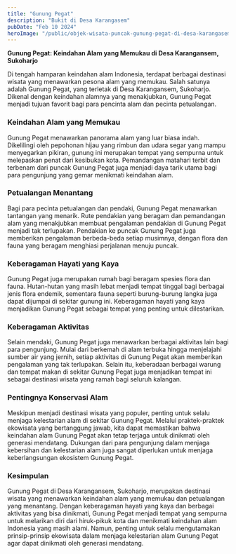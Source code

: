 ```yaml
---
title: "Gunung Pegat"
description: "Bukit di Desa Karangasem"
pubDate: "Feb 10 2024"
heroImage: "/public/objek-wisata-puncak-gunung-pegat-di-desa-karangasem.webp"
---
```


**Gunung Pegat: Keindahan Alam yang Memukau di Desa Karangansem, Sukoharjo**

Di tengah hamparan keindahan alam Indonesia, terdapat berbagai destinasi wisata yang menawarkan pesona alam yang memukau. Salah satunya adalah Gunung Pegat, yang terletak di Desa Karangansem, Sukoharjo. Dikenal dengan keindahan alamnya yang menakjubkan, Gunung Pegat menjadi tujuan favorit bagi para pencinta alam dan pecinta petualangan.

### Keindahan Alam yang Memukau

Gunung Pegat menawarkan panorama alam yang luar biasa indah. Dikelilingi oleh pepohonan hijau yang rimbun dan udara segar yang mampu menyegarkan pikiran, gunung ini merupakan tempat yang sempurna untuk melepaskan penat dari kesibukan kota. Pemandangan matahari terbit dan terbenam dari puncak Gunung Pegat juga menjadi daya tarik utama bagi para pengunjung yang gemar menikmati keindahan alam.

### Petualangan Menantang

Bagi para pecinta petualangan dan pendaki, Gunung Pegat menawarkan tantangan yang menarik. Rute pendakian yang beragam dan pemandangan alam yang menakjubkan membuat pengalaman pendakian di Gunung Pegat menjadi tak terlupakan. Pendakian ke puncak Gunung Pegat juga memberikan pengalaman berbeda-beda setiap musimnya, dengan flora dan fauna yang beragam menghiasi perjalanan menuju puncak.

### Keberagaman Hayati yang Kaya

Gunung Pegat juga merupakan rumah bagi beragam spesies flora dan fauna. Hutan-hutan yang masih lebat menjadi tempat tinggal bagi berbagai jenis flora endemik, sementara fauna seperti burung-burung langka juga dapat dijumpai di sekitar gunung ini. Keberagaman hayati yang kaya menjadikan Gunung Pegat sebagai tempat yang penting untuk dilestarikan.

### Keberagaman Aktivitas

Selain mendaki, Gunung Pegat juga menawarkan berbagai aktivitas lain bagi para pengunjung. Mulai dari berkemah di alam terbuka hingga menjelajahi sumber air yang jernih, setiap aktivitas di Gunung Pegat akan memberikan pengalaman yang tak terlupakan. Selain itu, keberadaan berbagai warung dan tempat makan di sekitar Gunung Pegat juga menjadikan tempat ini sebagai destinasi wisata yang ramah bagi seluruh kalangan.

### Pentingnya Konservasi Alam

Meskipun menjadi destinasi wisata yang populer, penting untuk selalu menjaga kelestarian alam di sekitar Gunung Pegat. Melalui praktek-praktek ekowisata yang bertanggung jawab, kita dapat memastikan bahwa keindahan alam Gunung Pegat akan tetap terjaga untuk dinikmati oleh generasi mendatang. Dukungan dari para pengunjung dalam menjaga kebersihan dan kelestarian alam juga sangat diperlukan untuk menjaga keberlangsungan ekosistem Gunung Pegat.

### Kesimpulan

Gunung Pegat di Desa Karangansem, Sukoharjo, merupakan destinasi wisata yang menawarkan keindahan alam yang memukau dan petualangan yang menantang. Dengan keberagaman hayati yang kaya dan berbagai aktivitas yang bisa dinikmati, Gunung Pegat menjadi tempat yang sempurna untuk melarikan diri dari hiruk-pikuk kota dan menikmati keindahan alam Indonesia yang masih alami. Namun, penting untuk selalu mengutamakan prinsip-prinsip ekowisata dalam menjaga kelestarian alam Gunung Pegat agar dapat dinikmati oleh generasi mendatang.
